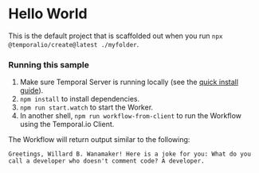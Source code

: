 # Hello World

This is the default project that is scaffolded out when you run `npx @temporalio/create@latest ./myfolder`.

### Running this sample

1. Make sure Temporal Server is running locally (see the [quick install guide](https://docs.temporal.io/server/quick-install/)).
1. `npm install` to install dependencies.
1. `npm run start.watch` to start the Worker.
1. In another shell, `npm run workflow-from-client` to run the Workflow using the Temporal.io Client.

The Workflow will return output similar to the following: 

`Greetings, Willard B. Wanamaker! Here is a joke for you: What do you call a developer who doesn't comment code? A developer.`

